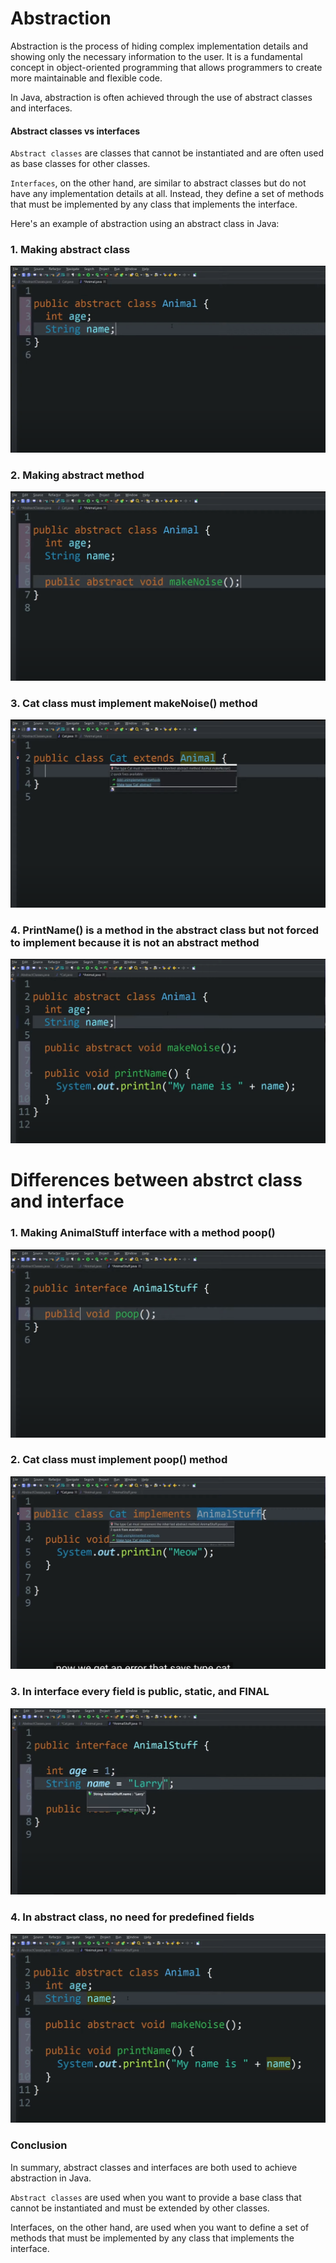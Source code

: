# Abstraction

Abstraction is the process of hiding complex implementation details and showing only the necessary information to the user. 
It is a fundamental concept in object-oriented programming that allows programmers to create more maintainable and flexible code.

In Java, abstraction is often achieved through the use of abstract classes and interfaces. 

#### Abstract classes vs interfaces
`Abstract classes` are classes that cannot be instantiated and are often used as base classes for other classes. 

`Interfaces`, on the other hand, are similar to abstract classes but do not have any implementation details at all. Instead, they define a set of methods that must be implemented by any class that implements the interface.

Here's an example of abstraction using an abstract class in Java:

### 1. Making abstract class
![1](1_making_animal_abstract_class.png)



### 2. Making abstract method
![2](2_making_abstract_method_makeNoise_to_animal_class.png)


### 3. Cat class must implement makeNoise() method
![3](3_cat_class_must_implement_makeNoise_method.png)


### 4. PrintName() is a method in the  abstract class but not forced to implement because it is not an abstract method
![4](4_printName_method_is_not_abstract-inherited_but_not_forced.png)


# Differences between abstrct class and interface

### 1. Making AnimalStuff interface with a method poop()
![5](5_animalStuff_interface.png)

### 2. Cat class must implement poop() method
![6](6_cat_must_implement_poop_method.png)


### 3. In interface every field is public, static, and FINAL
![7](7_In_interface-every_fields_is_static_and_final.png)

### 4. In abstract class, no need for predefined fields
![8](8_in_abstract_classes-no_need_to_predefine_fields.png)


### Conclusion
In summary, abstract classes and interfaces are both used to achieve abstraction in Java. 

`Abstract classes` are used when you want to provide a base class that cannot be instantiated and must be extended by other classes. 

Interfaces, on the other hand, are used when you want to define a set of methods that must be implemented by any class that implements the interface.